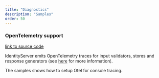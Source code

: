 ```yaml
---
title: "Diagnostics"
description: "Samples"
order: 50
---
```


### OpenTelemetry support
[link to source code](https://github.com/DuendeSoftware/Samples/tree/main/IdentityServer/v6/Diagnostics/Otel)

IdentityServer emits OpenTelemetry traces for input validators, stores and response generators (see [here](../diagnostics/otel) for more information).

The samples shows how to setup Otel for console tracing.